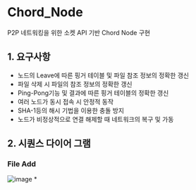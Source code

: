 # Chord_Node
P2P 네트워킹을 위한 소켓 API 기반 Chord Node 구현




## 1. 요구사항  
* 노드의 Leave에 따른 핑거 테이블 및 파일 참조 정보의 정확한 갱신
* 파일 삭제 시 파일의 참조 정보의 정확한 갱신
* Ping-Pong기능 및 결과에 따른 핑거 테이블의 정확한 갱신
* 여러 노드가 동시 접속 시 안정적 동작
* SHA-1등의 해시 기법을 이용한 충돌 방지
* 노드가 비정상적으로 연결 해제할 때 네트워크의 복구 및 가동

## 2. 시퀀스 다이어 그램  
### File Add  
![image](https://user-images.githubusercontent.com/52437364/114031944-d0d4aa00-98b6-11eb-9838-28179fd47685.png)
* 
